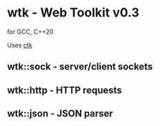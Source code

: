 # wtk - Web Toolkit v0.3

for GCC, C++20

Uses [ctk](https://github.com/jgraj/ctk)

## wtk::sock - server/client sockets
## wtk::http - HTTP requests
## wtk::json - JSON parser